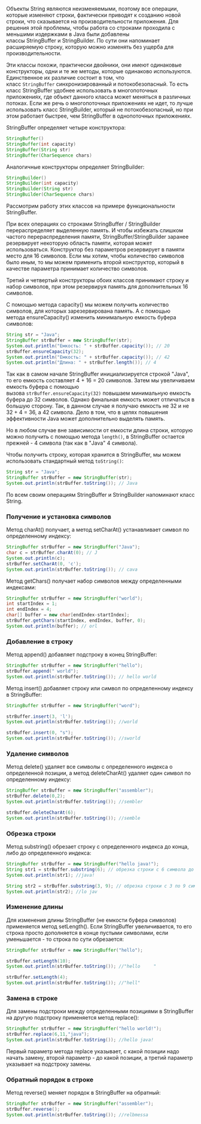 Объекты String являются неизменяемыми, поэтому все операции, которые изменяют строки, фактически приводят к созданию новой строки, что сказывается на производительности приложения. Для решения этой проблемы, чтобы работа со строками проходила с меньшими издержками в Java были добавлены классы StringBuffer и StringBuilder. По сути они напоминает расширяемую строку, которую можно изменять без ущерба для производительности.

Эти классы похожи, практически двойники, они имеют одинаковые конструкторы, одни и те же методы, которые одинаково используются. Единственное их различие состоит в том, что класс `StringBuffer` синхронизированный и потокобезопасный. То есть класс StringBuffer удобнее использовать в многопоточных приложениях, где объект данного класса может меняться в различных потоках. Если же речь о многопоточных приложениях не идет, то лучше использовать класс StringBuilder, который не потокобезопасный, но при этом работает быстрее, чем StringBuffer в однопоточных приложениях.

StringBuffer определяет четыре конструктора:

```Java
StringBuffer()
StringBuffer(int capacity)
StringBuffer(String str)
StringBuffer(CharSequence chars)
```

Аналогичные конструкторы определяет StringBuilder:

```Java
StringBuilder()
StringBuilder(int capacity)
StringBuilder(String str)
StringBuilder(CharSequence chars)
```

Рассмотрим работу этих классов на примере функциональности StringBuffer.

При всех операциях со строками StringBuffer / StringBuilder перераспределяет выделенную память. И чтобы избежать слишком частого перераспределения памяти, StringBuffer/StringBuilder заранее резервирует некоторую область памяти, которая может использоваться. Конструктор без параметров резервирует в памяти место для 16 символов. Если мы хотим, чтобы количество символов было иным, то мы можем применить второй конструктор, который в качестве параметра принимает количество символов.

Третий и четвертый конструкторы обоих классов принимают строку и набор символов, при этом резервируя память для дополнительных 16 символов.

С помощью метода capacity() мы можем получить количество символов, для которых зарезервирована память. А с помощью метода ensureCapacity() изменить минимальную емкость буфера символов:

```Java
String str = "Java";
StringBuffer strBuffer = new StringBuffer(str);
System.out.println("Емкость: " + strBuffer.capacity()); // 20
strBuffer.ensureCapacity(32);
System.out.println("Емкость: " + strBuffer.capacity()); // 42
System.out.println("Длина: " + strBuffer.length()); // 4
```

Так как в самом начале StringBuffer инициализируется строкой "Java", то его емкость составляет 4 + 16 = 20 символов. Затем мы увеличиваем емкость буфера с помощью вызова `strBuffer.ensureCapacity(32)` повышаем минимальную емкость буфера до 32 символов. Однако финальная емкость может отличаться в большую сторону. Так, в данном случае я получаю емкость не 32 и не 32 + 4 = 36, а 42 символа. Дело в том, что в целях повышения эффективности Java может дополнительно выделять память.

Но в любом случае вне зависимости от емкости длина строки, которую можно получить с помощью метода `length()`, в StringBuffer остается прежней - 4 символа (так как в "Java" 4 символа).

Чтобы получить строку, которая хранится в StringBuffer, мы можем использовать стандартный метод `toString()`:

```Java
String str = "Java";
StringBuffer strBuffer = new StringBuffer(str);
System.out.println(strBuffer.toString()); // Java
```

По всем своим операциям StringBuffer и StringBuilder напоминают класс String.

### Получение и установка символов

Метод charAt() получает, а метод setCharAt() устанавливает символ по определенному индексу:

```Java
StringBuffer strBuffer = new StringBuffer("Java");
char c = strBuffer.charAt(0); // J
System.out.println(c);
strBuffer.setCharAt(0, 'c');
System.out.println(strBuffer.toString()); // cava
```

Метод getChars() получает набор символов между определенными индексами:

```Java
StringBuffer strBuffer = new StringBuffer("world");
int startIndex = 1;
int endIndex = 4;
char[] buffer = new char[endIndex-startIndex];
strBuffer.getChars(startIndex, endIndex, buffer, 0);
System.out.println(buffer); // orl
```

### Добавление в строку

Метод append() добавляет подстроку в конец StringBuffer:

```Java
StringBuffer strBuffer = new StringBuffer("hello");
strBuffer.append(" world");
System.out.println(strBuffer.toString()); // hello world
```

Метод insert() добавляет строку или символ по определенному индексу в StringBuffer:

```Java
StringBuffer strBuffer = new StringBuffer("word");

strBuffer.insert(3, 'l');
System.out.println(strBuffer.toString()); //world

strBuffer.insert(0, "s");
System.out.println(strBuffer.toString()); //sworld
```

### Удаление символов

Метод delete() удаляет все символы с определенного индекса о определенной позиции, а метод deleteCharAt() удаляет один символ по определенному индексу:

```Java
StringBuffer strBuffer = new StringBuffer("assembler");
strBuffer.delete(0,2);
System.out.println(strBuffer.toString()); //sembler

strBuffer.deleteCharAt(6);
System.out.println(strBuffer.toString()); //semble
```

### Обрезка строки

Метод substring() обрезает строку с определенного индекса до конца, либо до определенного индекса:

```Java
StringBuffer strBuffer = new StringBuffer("hello java!");
String str1 = strBuffer.substring(6); // обрезка строки с 6 символа до конца
System.out.println(str1); //java!

String str2 = strBuffer.substring(3, 9); // обрезка строки с 3 по 9 символ
System.out.println(str2); //lo jav
```

### Изменение длины

Для изменения длины StringBuffer (не емкости буфера символов) применяется метод setLength(). Если StringBuffer увеличивается, то его строка просто дополняется в конце пустыми символами, если уменьшается - то строка по сути обрезается:

```Java
StringBuffer strBuffer = new StringBuffer("hello");

strBuffer.setLength(10);
System.out.println(strBuffer.toString()); //"hello     "

strBuffer.setLength(4);
System.out.println(strBuffer.toString()); //"hell"
```

### Замена в строке

Для замены подстроки между определенными позициями в StringBuffer на другую подстроку применяется метод replace():

```Java
StringBuffer strBuffer = new StringBuffer("hello world!");
strBuffer.replace(6,11,"java");
System.out.println(strBuffer.toString()); //hello java!
```

Первый параметр метода replace указывает, с какой позиции надо начать замену, второй параметр - до какой позиции, а третий параметр указывает на подстроку замены.

### Обратный порядок в строке

Метод reverse() меняет порядок в StringBuffer на обратный:

```Java
StringBuffer strBuffer = new StringBuffer("assembler");
strBuffer.reverse();
System.out.println(strBuffer.toString()); //relbmessa
```

